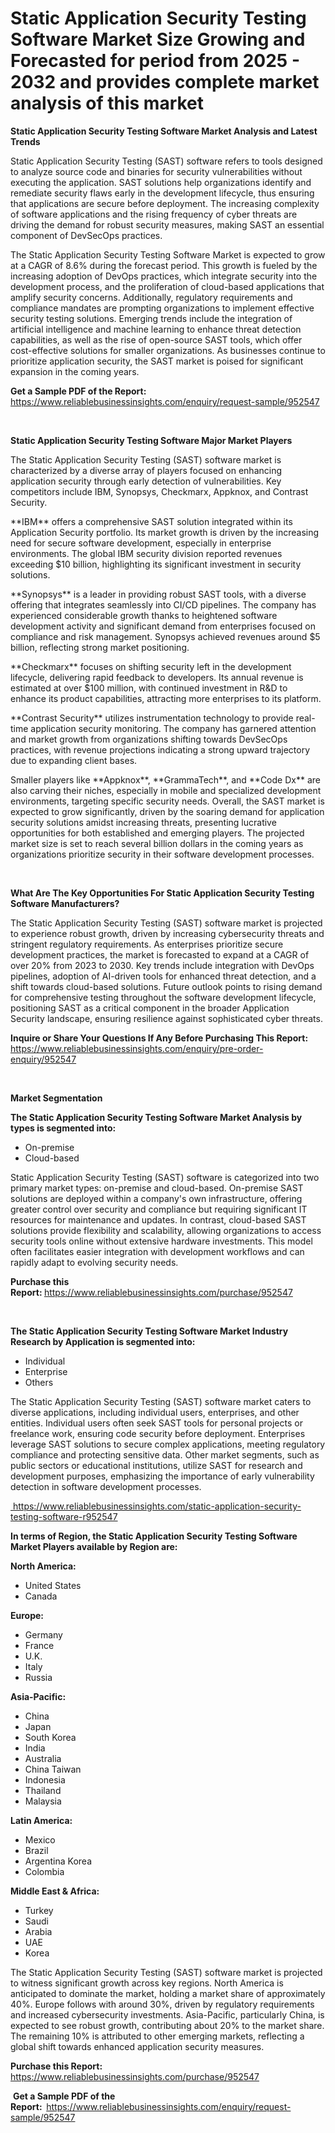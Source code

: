 <p><h1>Static Application Security Testing Software Market Size Growing and Forecasted for period from 2025 - 2032 and provides complete market analysis of this market</h1></p><p><strong>Static Application Security Testing Software Market Analysis and Latest Trends</strong></p>
<p><p>Static Application Security Testing (SAST) software refers to tools designed to analyze source code and binaries for security vulnerabilities without executing the application. SAST solutions help organizations identify and remediate security flaws early in the development lifecycle, thus ensuring that applications are secure before deployment. The increasing complexity of software applications and the rising frequency of cyber threats are driving the demand for robust security measures, making SAST an essential component of DevSecOps practices.</p><p>The Static Application Security Testing Software Market is expected to grow at a CAGR of 8.6% during the forecast period. This growth is fueled by the increasing adoption of DevOps practices, which integrate security into the development process, and the proliferation of cloud-based applications that amplify security concerns. Additionally, regulatory requirements and compliance mandates are prompting organizations to implement effective security testing solutions. Emerging trends include the integration of artificial intelligence and machine learning to enhance threat detection capabilities, as well as the rise of open-source SAST tools, which offer cost-effective solutions for smaller organizations. As businesses continue to prioritize application security, the SAST market is poised for significant expansion in the coming years.</p></p>
<p><strong>Get a Sample PDF of the Report:&nbsp;</strong> <a href="https://www.reliablebusinessinsights.com/enquiry/request-sample/952547?utm_campaign=57&utm_medium=2&utm_source=Github&utm_content=ia&utm_term=18042025&utm_id=static-application-security-testing-software">https://www.reliablebusinessinsights.com/enquiry/request-sample/952547</a></p>
<p>&nbsp;</p>
<p><strong>Static Application Security Testing Software Major Market Players</strong></p>
<p><p>The Static Application Security Testing (SAST) software market is characterized by a diverse array of players focused on enhancing application security through early detection of vulnerabilities. Key competitors include IBM, Synopsys, Checkmarx, Appknox, and Contrast Security.</p><p>**IBM** offers a comprehensive SAST solution integrated within its Application Security portfolio. Its market growth is driven by the increasing need for secure software development, especially in enterprise environments. The global IBM security division reported revenues exceeding $10 billion, highlighting its significant investment in security solutions.</p><p>**Synopsys** is a leader in providing robust SAST tools, with a diverse offering that integrates seamlessly into CI/CD pipelines. The company has experienced considerable growth thanks to heightened software development activity and significant demand from enterprises focused on compliance and risk management. Synopsys achieved revenues around $5 billion, reflecting strong market positioning.</p><p>**Checkmarx** focuses on shifting security left in the development lifecycle, delivering rapid feedback to developers. Its annual revenue is estimated at over $100 million, with continued investment in R&D to enhance its product capabilities, attracting more enterprises to its platform.</p><p>**Contrast Security** utilizes instrumentation technology to provide real-time application security monitoring. The company has garnered attention and market growth from organizations shifting towards DevSecOps practices, with revenue projections indicating a strong upward trajectory due to expanding client bases.</p><p>Smaller players like **Appknox**, **GrammaTech**, and **Code Dx** are also carving their niches, especially in mobile and specialized development environments, targeting specific security needs. Overall, the SAST market is expected to grow significantly, driven by the soaring demand for application security solutions amidst increasing threats, presenting lucrative opportunities for both established and emerging players. The projected market size is set to reach several billion dollars in the coming years as organizations prioritize security in their software development processes.</p></p>
<p>&nbsp;</p>
<p><strong>What Are The Key Opportunities For Static Application Security Testing Software Manufacturers?</strong></p>
<p><p>The Static Application Security Testing (SAST) software market is projected to experience robust growth, driven by increasing cybersecurity threats and stringent regulatory requirements. As enterprises prioritize secure development practices, the market is forecasted to expand at a CAGR of over 20% from 2023 to 2030. Key trends include integration with DevOps pipelines, adoption of AI-driven tools for enhanced threat detection, and a shift towards cloud-based solutions. Future outlook points to rising demand for comprehensive testing throughout the software development lifecycle, positioning SAST as a critical component in the broader Application Security landscape, ensuring resilience against sophisticated cyber threats.</p></p>
<p><strong>Inquire or Share Your Questions If Any Before Purchasing This Report:</strong> <a href="https://www.reliablebusinessinsights.com/enquiry/pre-order-enquiry/952547?utm_campaign=57&utm_medium=2&utm_source=Github&utm_content=ia&utm_term=18042025&utm_id=static-application-security-testing-software">https://www.reliablebusinessinsights.com/enquiry/pre-order-enquiry/952547</a></p>
<p>&nbsp;</p>
<p><strong>Market Segmentation</strong></p>
<p><strong>The Static Application Security Testing Software Market Analysis by types is segmented into:</strong></p>
<p><ul><li>On-premise</li><li>Cloud-based</li></ul></p>
<p><p>Static Application Security Testing (SAST) software is categorized into two primary market types: on-premise and cloud-based. On-premise SAST solutions are deployed within a company's own infrastructure, offering greater control over security and compliance but requiring significant IT resources for maintenance and updates. In contrast, cloud-based SAST solutions provide flexibility and scalability, allowing organizations to access security tools online without extensive hardware investments. This model often facilitates easier integration with development workflows and can rapidly adapt to evolving security needs.</p></p>
<p><strong>Purchase this Report:&nbsp;</strong><a href="https://www.reliablebusinessinsights.com/purchase/952547?utm_campaign=57&utm_medium=2&utm_source=Github&utm_content=ia&utm_term=18042025&utm_id=static-application-security-testing-software">https://www.reliablebusinessinsights.com/purchase/952547</a></p>
<p>&nbsp;</p>
<p><strong>The Static Application Security Testing Software Market Industry Research by Application is segmented into:</strong></p>
<p><ul><li>Individual</li><li>Enterprise</li><li>Others</li></ul></p>
<p><p>The Static Application Security Testing (SAST) software market caters to diverse applications, including individual users, enterprises, and other entities. Individual users often seek SAST tools for personal projects or freelance work, ensuring code security before deployment. Enterprises leverage SAST solutions to secure complex applications, meeting regulatory compliance and protecting sensitive data. Other market segments, such as public sectors or educational institutions, utilize SAST for research and development purposes, emphasizing the importance of early vulnerability detection in software development processes.</p></p>
<p><a href="https://www.reliablebusinessinsights.com/static-application-security-testing-software-r952547?utm_campaign=57&utm_medium=2&utm_source=Github&utm_content=ia&utm_term=18042025&utm_id=static-application-security-testing-software">&nbsp;https://www.reliablebusinessinsights.com/static-application-security-testing-software-r952547</a></p>
<p><strong>In terms of Region, the Static Application Security Testing Software Market Players available by Region are:</strong></p>
<p>
    <p> <strong> North America: </strong>
        <ul>
            <li>United States</li>
            <li>Canada</li>
        </ul>
        </p> 
    <p> <strong> Europe: </strong>
        <ul>
            <li>Germany</li>
            <li>France</li>
            <li>U.K.</li>
            <li>Italy</li>
            <li>Russia</li>
        </ul>
        </p> 
    <p> <strong> Asia-Pacific: </strong>
        <ul>
            <li>China</li>
            <li>Japan</li>
            <li>South Korea</li>
            <li>India</li>
            <li>Australia</li>
            <li>China Taiwan</li>
            <li>Indonesia</li>
            <li>Thailand</li>
            <li>Malaysia</li>
        </ul>
        </p> 
    <p> <strong> Latin America: </strong>
        <ul>
            <li>Mexico</li>
            <li>Brazil</li>
            <li>Argentina Korea</li>
            <li>Colombia</li>
        </ul>
        </p> 
    <p> <strong> Middle East & Africa: </strong>
        <ul>
            <li>Turkey</li>
            <li>Saudi</li>
            <li>Arabia</li>
            <li>UAE</li>
            <li>Korea</li>
        </ul>
    </p>
    </p>
<p><p>The Static Application Security Testing (SAST) software market is projected to witness significant growth across key regions. North America is anticipated to dominate the market, holding a market share of approximately 40%. Europe follows with around 30%, driven by regulatory requirements and increased cybersecurity investments. Asia-Pacific, particularly China, is expected to see robust growth, contributing about 20% to the market share. The remaining 10% is attributed to other emerging markets, reflecting a global shift towards enhanced application security measures.</p></p>
<p><strong>Purchase this Report: </strong><a href="https://www.reliablebusinessinsights.com/purchase/952547?utm_campaign=57&utm_medium=2&utm_source=Github&utm_content=ia&utm_term=18042025&utm_id=static-application-security-testing-software">https://www.reliablebusinessinsights.com/purchase/952547</a></p>
<p>&nbsp;<strong>Get a Sample PDF of the Report:&nbsp;&nbsp;</strong><a href="https://www.reliablebusinessinsights.com/enquiry/request-sample/952547?utm_campaign=57&utm_medium=2&utm_source=Github&utm_content=ia&utm_term=18042025&utm_id=static-application-security-testing-software">https://www.reliablebusinessinsights.com/enquiry/request-sample/952547</a></p>
<p><strong></strong></p>
<p><p></p><p></p><p></p></p>